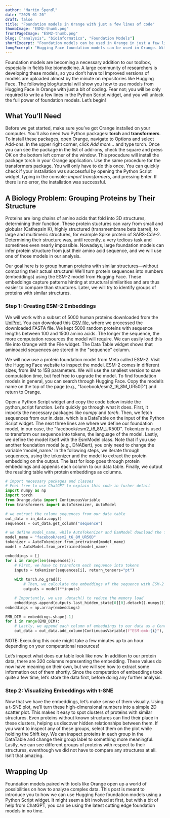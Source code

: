 ```yaml
---
author: "Martin Špendl"
date: "2025-01-20"
draft: false
title: "Foundation models in Orange with just a few lines of code"
thumbImage: "ESM2-thumb.png"
frontPageImage: "ESM2-thumb.png"
blog: ["analysis", "bioinformatics", "Foundation Models"]
shortExcerpt: "Foundation models can be used in Orange in just a few lines of code. Python Script can unlock every model from Hugging Face if you are brave enough."
longExcerpt: "Hugging Face foundation models can be used in Orange. With a few lines of code in the Python Script widget, you can download and run any model from the Hugging Face repository and unlock new levels of analysis in your Workflows."
---
```


Foundation models are becoming a necessary addition to our toolbox, especially in fields like biomedicine. A large community of researchers is developing these models, so you don’t have to! Improved versions of models are uploaded almost by the minute on repositories like Hugging Face. The following blog/tutorial will show you how to use models from Hugging Face in Orange with just a bit of coding. Fear not; you will be only required to write a few lines in the Python Script widget, and you will unlock the full power of foundation models. Let’s begin!

## What You’ll Need

Before we get started, make sure you’ve got Orange installed on your computer. You’ll also need two Python packages: **torch** and **transformers**. To install these packages, open Orange, navigate to Options and select Add-ons. In the upper right corner, click _Add more…_ and type torch. Once you can see the package in the list of add-ons, check the square and press OK on the bottom left corner of the window. This procedure will install the package torch  in your Orange application. Use the same procedure for the transformers package. You will only have to do this once. You can quickly check if your installation was successful by opening the Python Script widget, typing in the console: _import transformers_, and pressing Enter. If there is no error, the installation was successful. 

<WindowScreenshot src="install-dep.png" />

## A Biology Problem: Grouping Proteins by Their Structure

Proteins are long chains of amino acids that fold into 3D structures, determining their function. These protein stuctures can vary from small and globular (Cathepsin K), highly structured (transmembrane beta barrel), to large and multimeric structures, for example Spike protein of SARS-CoV-2. Determining their structure was, until recently, a very tedious task and sometimes even nearly impossible. Nowadays, large foundation models can infer protein structure from just their amino acid sequence, and we will use one of those models in our analysis.

<WindowScreenshot src="spike_cathepsin_beta.png" />

Our goal here is to group human proteins with similar structures—without comparing their actual structure! We’ll turn protein sequences into numbers (embeddings) using the ESM-2 model from Hugging Face. These embeddings capture patterns hinting at structural similarities and are thus easier to compare than structures. Later, we will try to identify groups of proteins with similar structures.

### Step 1: Creating ESM-2 Embeddings

We will work with a subset of 5000 human proteins downloaded from the [UniProt](https://www.uniprot.org/proteomes/UP000005640). You can download this [CSV file](human_proteins.csv), where we processed the downloaded FASTA file. We kept 5000 random proteins with sequence lengths between 100 and 1500 amino acids. The longer the sequence, the more computation resources the model will require. We can easily load this file into Orange with the File widget. The Data Table widget shows that aminoacid sequences are stored in the "sequence" column.

We will now use a protein foundation model from Meta called ESM-2. Visit the Hugging Face website to inspect the model. ESM-2 comes in different sizes, from 8M to 15B parameters. We will use the smallest version to save computation time, but feel free to upgrade the model. To find foundation models in general, you can search through Hugging Face. Copy the model’s name on the top of the page (e.g., "facebook/esm2_t6_8M_UR50D") and return to Orange.

Open a Python Script widget and copy the code below inside the python_script function. Let’s quickly go through what it does. First, it imports the necessary packages like _numpy_ and _torch_. Then, we fetch sequences from our in_data, which is a DataTable on the input of the Python Script widget. The next three lines are where we define our foundation model, in our case, the "facebook/esm2_t6_8M_UR50D". Tokenizer is used to transform our sequence into tokens, the language of the model. Lastly, we define the model itself with the EsmModel class. Note that if you use another foundation model (e.g., DNABert), you only need to change the variable ‘model_name.’ In the following steps, we iterate through sequences, using the tokenizer and the model to extract the protein embedding on the output. The last for loop goes through protein embeddings and appends each column to our data table. Finally, we output the resulting table with protein embeddings as columns.

```python
# import necessary packages and classes
# Feel free to use ChatGPT to explain this code in furher detail
import numpy as np
import torch
from Orange.data import ContinuousVariable
from transformers import AutoTokenizer, AutoModel

# we extract the column sequences from our data table
out_data = in_data.copy()
sequences = out_data.get_column("sequence")

# we define model_name, while AutoTokenizer and EsmModel download the foundation model
model_name = "facebook/esm2_t6_8M_UR50D"
tokenizer = AutoTokenizer.from_pretrained(model_name)
model = AutoModel.from_pretrained(model_name)

embeddings = []
for i in range(len(sequences)):
    # First, we have to transform each sequence into tokens
    inputs = tokenizer(sequences[i], return_tensors="pt")
    
    with torch.no_grad():
        # Then, we calculate the embeddings of the sequence with ESM-2 model
        outputs = model(**inputs)

    # Importantly, we use .detach() to reduce the memory load
    embeddings.append(outputs.last_hidden_state[0][0].detach().numpy())
embeddings = np.array(embeddings)

EMB_DIM = embeddings.shape[-1]
for i in range(EMB_DIM):
    # Lastly, we append each column of embeddings to our data as a Continuous variable
    out_data = out_data.add_column(ContinuousVariable(f"ESM-emb-{i}"), embeddings[:, i])
```
NOTE: Executing this code might take a few minutes up to an hour depending on your computational resources!

<WindowScreenshot src="query-ESM-2.png" />

Let’s inspect what does our table look like now. In addition to our protein data, there are 320 columns representing the embedding. These values do now have meaning on their own, but we will see how to extract some information out of them shortly. Since the computation of embeddings took quite a few time, let’s store the data first, before doing any further analysis.

### Step 2: Visualizing Embeddings with t-SNE

Now that we have the embeddings, let’s make sense of them visually. Using a t-SNE plot, we’ll turn these high-dimensional numbers into a simple 2D scatter plot. This makes it easy to spot clusters of proteins with similar structures. Even proteins without known structures can find their place in these clusters, helping us discover hidden relationships between them. If you want to inspect any of these groups, select them on the plot while holding the Shift key. We can inspect proteins in each group in the DataTable and change their group label to something more meaningful. Lastly, we can see different groups of proteins with respect to their structures, eventhough we did not have to compare any structures at all. Isn’t that amazing.

<WindowScreenshot src="analyse-ESM-2-embeddings.png" />

## Wrapping Up

Foundation models paired with tools like Orange open up a world of possibilities on how to analyze complex data. This post is meant to introduce you to how we can use Hugging Face foundation models using a Python Script widget. It might seem a bit involved at first, but with a bit of help from ChatGPT, you can be using the latest cutting edge foundation models in no time.

